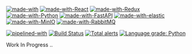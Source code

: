[![made-with](https://img.shields.io/badge/Built%20with-grey)]()
[![made-with-React](https://img.shields.io/badge/React-blue)](https://reactjs.org/)
[![made-with-Redux](https://img.shields.io/badge/Redux-blue)](https://redux.js.org/)
[![made-with-Python](https://img.shields.io/badge/Python-blue)](https://www.python.org/)
[![made-with-FastAPI](https://img.shields.io/badge/FastAPI-blue)](https://fastapi.tiangolo.com/)
[![made-with-elastic](https://img.shields.io/badge/elastic-blue)](https://www.elastic.co/)
[![made-with-MinIO](https://img.shields.io/badge/MinIO-blue)](https://min.io/)
[![made-with-RabbitMQ](https://img.shields.io/badge/RabbitMQ-blue)](https://www.rabbitmq.com/)

[![pipelined-with](https://img.shields.io/badge/Pipelined%20with-grey)]()
[![Build Status](https://dev.azure.com/my-soc/galaxy/_apis/build/status/my-soc.galaxy?branchName=main)](https://dev.azure.com/my-soc/galaxy/_build/latest?definitionId=1&branchName=main)
[![Total alerts](https://img.shields.io/lgtm/alerts/g/my-soc/galaxy.svg?logo=lgtm&logoWidth=18)](https://lgtm.com/projects/g/my-soc/galaxy/alerts/)
[![Language grade: Python](https://img.shields.io/lgtm/grade/python/g/my-soc/galaxy.svg?logo=lgtm&logoWidth=18)](https://lgtm.com/projects/g/my-soc/galaxy/context:python)



Work In Progress ..

